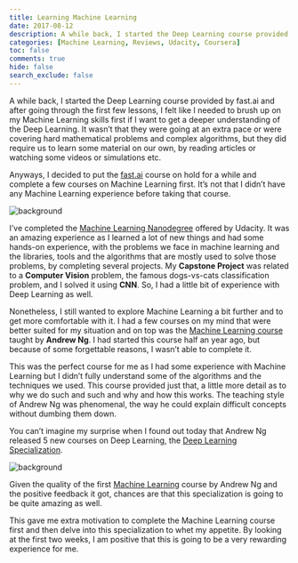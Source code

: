 ```yaml
---
title: Learning Machine Learning
date: 2017-08-12
description: A while back, I started the Deep Learning course provided by fast.ai and after going through the first few lessons, I felt like I needed to brush up on my Machine Learning skills first if I want to get a deeper understanding of the Deep Learning. It wasn’t that they were going at an extra pace or were covering hard mathematical problems and complex algorithms, but they did require us to learn some material on our own, by reading articles or watching some videos or simulations etc.
categories: [Machine Learning, Reviews, Udacity, Coursera]
toc: false
comments: true
hide: false
search_exclude: false
---
```


A while back, I started the Deep Learning course provided by fast.ai and after going through the first few lessons, I felt like I needed to brush up on my Machine Learning skills first if I want to get a deeper understanding of the Deep Learning. It wasn’t that they were going at an extra pace or were covering hard mathematical problems and complex algorithms, but they did require us to learn some material on our own, by reading articles or watching some videos or simulations etc.

Anyways, I decided to put the [fast.ai](http://fast.ai/) course on hold for a while and complete a few courses on Machine Learning first. It’s not that I didn’t have any Machine Learning experience before taking that course.

![background](https://res-4.cloudinary.com/aadimator/image/upload/q_auto/v1/blog/Machine-Learning-Engineer---Nanodegree.png)

I’ve completed the [Machine Learning Nanodegree](https://www.udacity.com/course/machine-learning-engineer-nanodegree--nd009) offered by Udacity. It was an amazing experience as I learned a lot of new things and had some hands-on experience, with the problems we face in machine learning and the libraries, tools and the algorithms that are mostly used to solve those problems, by completing several projects. My **Capstone Project** was related to a **Computer Vision** problem, the famous dogs-vs-cats classification problem, and I solved it using **CNN**. So, I had a little bit of experience with Deep Learning as well.

Nonetheless, I still wanted to explore Machine Learning a bit further and to get more comfortable with it. I had a few courses on my mind that were better suited for my situation and on top was the [Machine Learning course](https://careers.coursera.org/machine-learning/) taught by **Andrew Ng**. I had started this course half an year ago, but because of some forgettable reasons, I wasn’t able to complete it.

This was the perfect course for me as I had some experience with Machine Learning but I didn’t fully understand some of the algorithms and the techniques we used. This course provided just that, a little more detail as to why we do such and such and why and how this works. The teaching style of Andrew Ng was phenomenal, the way he could explain difficult concepts without dumbing them down.

You can’t imagine my surprise when I found out today that Andrew Ng released 5 new courses on Deep Learning, the [Deep Learning Specialization](https://www.coursera.org/specializations/deep-learning).

![background](https://res-1.cloudinary.com/aadimator/image/upload/q_auto/v1/blog/deep-learning-specialization.png)

Given the quality of the first [Machine Learning](https://www.coursera.org/learn/machine-learning) course by Andrew Ng and the positive feedback it got, chances are that this specialization is going to be quite amazing as well.

This gave me extra motivation to complete the Machine Learning course first and then delve into this specialization to whet my appetite. By looking at the first two weeks, I am positive that this is going to be a very rewarding experience for me.
